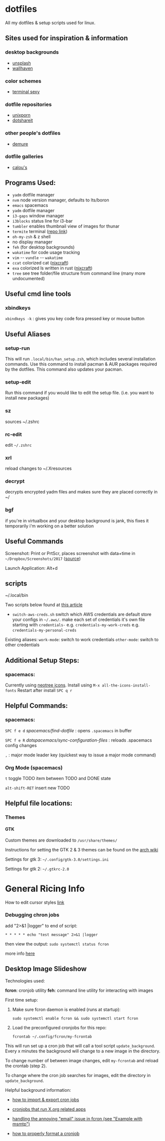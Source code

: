 # dotfiles
All my dotfiles & setup scripts used for linux. 


## Sites used for inspiration & information

### desktop backgrounds
 - [unsplash](https://unsplash.com/)
 - [wallhaven](https://alpha.wallhaven.cc/)

### color schemes
 - [terminal sexy](http://terminal.sexy/)

### dotfile repositories
 - [unixporn](https://www.reddit.com/r/unixporn)
 - [dotshareit](http://dotshare.it/)
 
### other people's dotfiles
 - [demure](https://notabug.org/demure/dotfiles/src/master/i3/config)

### dotfile galleries
 - [calou's](https://imgur.com/gallery/uFVFq)

## Programs Used:

- `yadm` dotfile manager
- `nvm` node version manager, defaults to lts/boron
- `emacs` spacemacs
- `yadm` dotfile manager
- `i3-gaps` window manager
- `i3blocks` status line for i3-bar
- `tumbler` enables thumbnail view of images for thunar
- `termite` terminal ([repo link](https://github.com/thestinger/termite/))
- `oh-my-zsh` & z shell
- no display manager
- `feh` (for desktop backgrounds)
- `wakatime` for code usage tracking
- `vim`
-- `vundle`
-- `wakatime`
- `ccat` colorized cat ([nixcraft](https://www.cyberciti.biz/howto/linux-unix-cat-command-with-colours/))
- `exa` colorized ls written in rust ([nixcraft](https://www.cyberciti.biz/open-source/command-line-hacks/exa-a-modern-replacement-for-ls-written-in-rust-for-linuxunix/))
- `tree` see tree folder/file structure from command line
(many more undocumented)

## Useful cmd line tools

### xbindkeys

`xbindkeys -k` : gives you key code fora  pressed key or mouse button

## Useful Aliases

### setup-run
This will run `.local/bin/han_setup.zsh`, which includes several installation commands. Use
this command to install pacman & AUR packages required by the dotfiles. This command also
updates your pacman.

### setup-edit
Run this command if you would like to edit the setup file. (i.e. you want to install new packages)

### sz
sources ~/.zshrc

### rc-edit
edit `~/.zshrc`

### xrl
reload changes to ~/.Xresources

### decrypt
decrypts encrypted yadm files and makes sure they are placed
correctly in ~/

### bgf
if you're in virtualbox and your desktop background is jank, this fixes it temporarily
i'm working on a better solution


## Useful Commands

Screenshot:  Print or PrtScr, places screenshot with data+time in `~/Dropbox/Screenshots/2017`
([source](https://github.com/villasv/rice/blob/master/i3/config#L134))

Launch Application: Alt+d


## scripts
~/.local/bin 

Two scripts below found at [this article](https://wiki.archlinux.org/index.php/migrate_installation_to_new_hardware)

- `switch-aws-creds.sh` 
switch which AWS credentials are default
store your configs in `~/.aws/`.
make each set of credentials it's own file starting with `credentials-`
e.g. `credentials-my-work-creds`
e.g. `credentials-my-personal-creds`

Existing aliases:
`work-mode`: switch to work credentials
`other-mode`: switch to other credentials


## Additional Setup Steps:

### spacemacs:

Currently using [neotree icons](https://github.com/domtronn/all-the-icons.el). 
Install using `M-x all-the-icons-install-fonts`
Restart after install `SPC q r`



## Helpful Commands:

### spacemacs:

`SPC f e d` *spacemacs/find-dotfile* : opens `.spacemacs` in buffer

`SPC f e R` *dotspacemacs/sync-configuration-files* : reloads .spacemacs config changes

`,` : major mode leader key (quickest way to issue a major mode command)


### Org Mode (spacemacs)

`t` toggle TODO item between TODO and DONE state

`alt-shift-RET` insert new TODO

## Helpful file locations:

### Themes

#### GTK

Custom themes are downloaded to `/usr/share/themes/`

Instructions for setting the GTK 2 & 3 themes can be found on the [arch wiki](https://wiki.archlinux.org/index.php/GTK%2B#Themes)

Settings for gtk 3:
`~/.config/gtk-3.0/settings.ini`

Settings for gtk 2:
`~/.gtkrc-2.0`


# General Ricing Info

How to edit cursor styles [link](https://www.xaprb.com/blog/2006/04/24/beautiful-x11-cursors/)

### Debugging chron jobs

add "2>&1 |logger" to end of script: 

`* * * * * echo "test message" 2>&1 |logger`

then view the output:
`sudo systemctl status fcron`

more info [here](https://www.allcloud.io/how-to/how-to-debug-cron-jobs/)


## Desktop Image Slideshow

Technologies used:

**fcron**: cronjob utility
**feh**: command line utility for interacting with images

First time setup:

1. Make sure fcron daemon is enabled (runs at startup):
   
   `sudo systemctl enable fcron && sudo systemctl start fcron`

2. Load the preconfigured cronjobs for this repo:

   `fcrontab ~/.config/fcron/my-fcrontab`
   

This will run set up a cron job that will call a tool script `update_background`. Every x minutes the background will change to a new image in the directory.

To change number of between image changes, edit `my-fcrontab` and reload the crontab (step 2).

To change where the cron job searches for images, edit the directory in 
`update_background`.

Helpful background information:

- [how to import & export cron jobs](https://askubuntu.com/questions/216692/where-is-the-user-crontab-stored)

- [cronjobs that run X.org related apps](https://wiki.archlinux.org/index.php/cron#Running_X.org_server-based_applications)

- [handling the annoying "email" issue in fcron (see "Example with msmtp")](https://wiki.archlinux.org/index.php/cron#Running_X.org_server-based_applications)

- [how to properly format a cronjob](https://stackoverflow.com/questions/5398014/using-crontab-to-execute-script-every-minute-and-another-every-24-hours)
